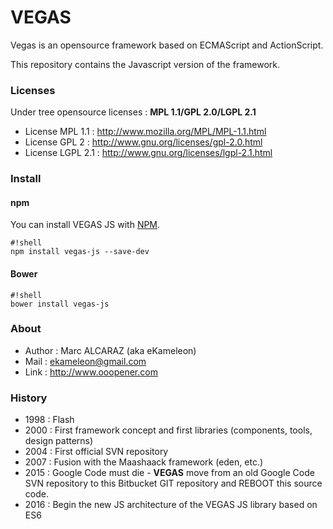 # VEGAS #

Vegas is an opensource framework based on ECMAScript and ActionScript.

This repository contains the Javascript version of the framework.

### Licenses ###

Under tree opensource licenses : **MPL 1.1/GPL 2.0/LGPL 2.1**

 * License MPL 1.1 : http://www.mozilla.org/MPL/MPL-1.1.html
 * License GPL 2 : http://www.gnu.org/licenses/gpl-2.0.html
 * License LGPL 2.1 : http://www.gnu.org/licenses/lgpl-2.1.html

### Install ###

#### npm ####

You can install VEGAS JS with [NPM](https://www.npmjs.com/package/vegas-js).

```
#!shell
npm install vegas-js --save-dev
```

#### Bower ####

```
#!shell
bower install vegas-js
```

### About ###

 * Author : Marc ALCARAZ (aka eKameleon)
 * Mail : ekameleon@gmail.com
 * Link : http://www.ooopener.com

### History ###

 * 1998 : Flash
 * 2000 : First framework concept and first libraries (components, tools, design patterns)
 * 2004 : First official SVN repository
 * 2007 : Fusion with the Maashaack framework (eden, etc.)
 * 2015 : Google Code must die - **VEGAS** move from an old Google Code SVN repository to this Bitbucket GIT repository and REBOOT this source code.
 * 2016 : Begin the new JS architecture of the VEGAS JS library based on ES6